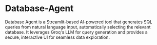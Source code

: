 # Database-Agent
Database Agent is a Streamlit-based AI-powered tool that generates SQL queries from natural language input, automatically selecting the relevant database. It leverages Groq's LLM for query generation and provides a secure, interactive UI for seamless data exploration.
